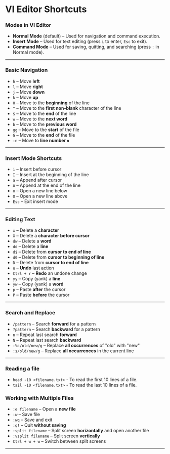 # VI Editor Shortcuts 

### Modes in VI Editor
- **Normal Mode** (default) – Used for navigation and command execution.
- **Insert Mode** – Used for text editing (press `i` to enter, `Esc` to exit).
- **Command Mode** – Used for saving, quitting, and searching (press `:` in Normal mode).

---

### Basic Navigation
- `h` – Move **left**  
- `l` – Move **right**  
- `j` – Move **down**  
- `k` – Move **up**  
- `0` – Move to the **beginning** of the line  
- `^` – Move to the **first non-blank** character of the line  
- `$` – Move to the **end** of the line  
- `w` – Move to the **next word**  
- `b` – Move to the **previous word**  
- `gg` – Move to the **start** of the file  
- `G` – Move to the **end** of the file  
- `:n` – Move to **line number `n`**  

---

### Insert Mode Shortcuts
- `i` – Insert before cursor  
- `I` – Insert at the beginning of the line  
- `a` – Append after cursor  
- `A` – Append at the end of the line  
- `o` – Open a new line below  
- `O` – Open a new line above  
- `Esc` – Exit insert mode  

---

### Editing Text
- `x` – Delete a **character**  
- `X` – Delete a **character before cursor**  
- `dw` – Delete a **word**  
- `dd` – Delete a **line**  
- `d$` – Delete from **cursor to end of line**  
- `d0` – Delete from **cursor to beginning of line**  
- `D` – Delete from **cursor to end of line**  
- `u` – **Undo** last action  
- `Ctrl + r` – **Redo** an undone change  
- `yy` – Copy (yank) a **line**  
- `yw` – Copy (yank) a **word**  
- `p` – Paste **after** the cursor  
- `P` – Paste **before** the cursor  

---

### Search and Replace
- `/pattern` – Search **forward** for a pattern  
- `?pattern` – Search **backward** for a pattern  
- `n` – Repeat last search **forward**  
- `N` – Repeat last search **backward**  
- `:%s/old/new/g` – Replace **all occurrences** of "old" with "new"  
- `:s/old/new/g` – Replace **all occurrences** in the current line  

---

### Reading a file 
- `head -10 <filename.txt>` - To read the first 10 lines of a file.
- `tail -10 <filename.txt>` - To read the last 10 lines of a file.
### Working with Multiple Files
- `:e filename` – Open a **new file**  
- `:w` – Save file  
- `:wq` – Save and exit  
- `:q!` – Quit **without saving**  
- `:split filename` – Split screen **horizontally** and open another file  
- `:vsplit filename` – Split screen **vertically**  
- `Ctrl + w + w` – Switch between split screens  

---
